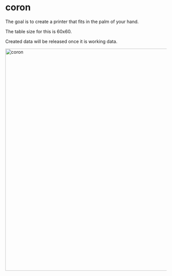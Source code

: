 # coron
The goal is to create a printer that fits in the palm of your hand.

The table size for this is 60x60.

Created data will be released once it is working data.

<img width="694" alt="coron" src="https://github.com/caesar02/coron/assets/17688541/3afaea34-9e40-47b6-8474-3ce3fed6f15c">
